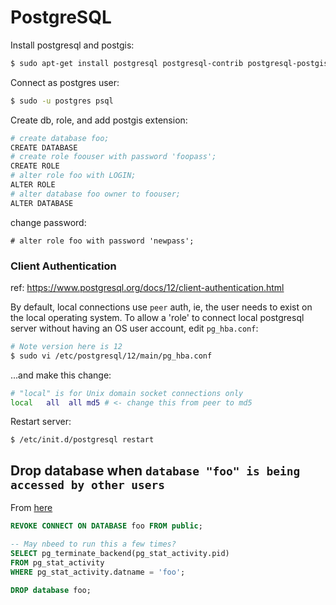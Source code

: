 # PostgreSQL


Install postgresql and postgis:

```bash script
$ sudo apt-get install postgresql postgresql-contrib postgresql-postgis 
```

Connect as postgres user:

```bash script
$ sudo -u postgres psql 
```

Create db, role, and add postgis extension:

```bash script
# create database foo;
CREATE DATABASE
# create role foouser with password 'foopass';
CREATE ROLE
# alter role foo with LOGIN;
ALTER ROLE
# alter database foo owner to foouser;
ALTER DATABASE  
```

change password:
```
# alter role foo with password 'newpass';
```

### Client Authentication

ref: https://www.postgresql.org/docs/12/client-authentication.html

By default, local connections use `peer` auth, ie, the user needs to exist on 
the local operating system. To allow a 'role' to connect local postgresql server
without having an OS user account, edit `pg_hba.conf`:

```bash script
# Note version here is 12
$ sudo vi /etc/postgresql/12/main/pg_hba.conf
```

...and make this change:

```bash script
# "local" is for Unix domain socket connections only
local   all  all md5 # <- change this from peer to md5
```

Restart server:

```
$ /etc/init.d/postgresql restart
```


## Drop database when `database "foo" is being accessed by other users`

From [here](https://stackoverflow.com/questions/17449420/postgresql-unable-to-drop-database-because-of-some-auto-connections-to-db)

```sql
REVOKE CONNECT ON DATABASE foo FROM public;

-- May nbeed to run this a few times?
SELECT pg_terminate_backend(pg_stat_activity.pid)
FROM pg_stat_activity
WHERE pg_stat_activity.datname = 'foo';

DROP database foo;
```
